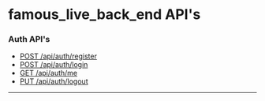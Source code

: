 # famous_live_back_end API's

### Auth API's

- [POST /api/auth/register ](https://github.com/Mamun-swe/famous_live_back_end/blob/master/api-docs/Auth/Register.md)
- [POST /api/auth/login ](https://github.com/Mamun-swe/famous_live_back_end/blob/master/api-docs/Auth/Login.md)
- [GET /api/auth/me ](http://github.com)
- [PUT /api/auth/logout ](http://github.com)

---


